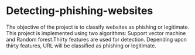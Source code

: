 # Detecting-phishing-websites
The objective of the project is to classify websites as phishing or legitimate. This project is implemented using two algorithms: Support vector machine and Random forest.Thirty features are used for detection. Depending upon thirty features, URL will be classified as phishing or legitimate.
